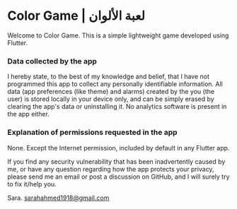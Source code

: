 # Color Game | لعبة الألوان

Welcome to Color Game. This is a simple lightweight game developed using Flutter.

### Data collected by the app
I hereby state, to the best of my knowledge and belief, that I have not programmed this app to collect any personally identifiable information. All data (app preferences (like theme) and alarms) created by the you (the user) is stored locally in your device only, and can be simply erased by clearing the app's data or uninstalling it. No analytics software is present in the app either.

### Explanation of permissions requested in the app
None. Except the Internet permission, included by default in any Flutter app.

If you find any security vulnerability that has been inadvertently caused by me, or have any question regarding how the app protects your privacy, please send me an email or post a discussion on GitHub, and I will surely try to fix it/help you.

Sara.
sarahahmed1918@gmail.com
